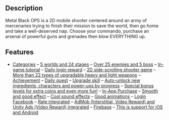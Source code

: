 ## Description
Metal Black OPS is a 2D mobile shooter centered around an army of mercenaries trying to finish their mission to save the world, then go home and take a well-deserved nap.
Choose your commando, purchase an arsenal of powerful guns and grenades then blow EVERYTHING up.

## Features
- [Categories](#categories)
– [5 worlds and 24 stages](#)
– [Over 25 enemies and 5 boss](#)
– [In-game tutorial](#)
– [Daily login reward](#)
– [2D side-scrolling shooter game](#)
– [More than 22 types of upgradable heavy and light weapons](#)
– [Achievement](#)
– [Daily quest](#)
– [Upgrade skill](#)
– [Auto-unlock new ingredients, characters and power-ups by progress](#)
– [Special bonus levels for extra coins and even more fun!](#)
– [In-App Purchase](#)
– [Smooth and good effect](#)
– [Cool sound effects](#)
– [Good animations](#)
– [Login Facebook](#)
– [Rate integrated](#)
– [AdMob (Interstitial, Video Reward) and Unity Ads (Video Reward) integrated](#)
– [Firebase](#)
– [This is support for iOS and Android](#)

